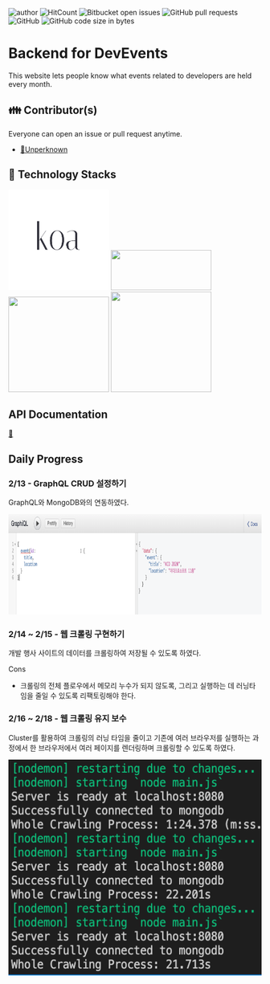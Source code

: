 ![author](https://img.shields.io/badge/author-Unperknown-lightgrey.svg)
![HitCount](http://hits.dwyl.io/Unperknown/DevEvents-Backend.svg)
![Bitbucket open issues](https://img.shields.io/github/issues/Unperknown/DevEvents-Backend)
![GitHub pull requests](https://img.shields.io/github/issues-pr/Unperknown/DevEvents-Backend)
![GitHub](https://img.shields.io/github/license/Unperknown/DevEvents)
![GitHub code size in bytes](https://img.shields.io/github/languages/code-size/Unperknown/DevEvents-Backend)

# Backend for DevEvents

This website lets people know what events related to developers are held every month.

## 👪 Contributor(s)

Everyone can open an issue or pull request anytime.

- [🔗Unperknown](https://github.com/Unperknown)

## 🔑 Technology Stacks

<img src="https://raw.githubusercontent.com/koajs/koa/HEAD/docs/logo.png" width="200" height="200" />
<img src="https://www.nginx.com/wp-content/uploads/2018/08/NGINX-logo-rgb-large.png" width="200" height="80" />
<img src="https://www.docker.com/sites/default/files/d8/2019-07/vertical-logo-monochromatic.png" width="200" height="190">
<img src="https://upload.wikimedia.org/wikipedia/commons/thumb/1/17/GraphQL_Logo.svg/1024px-GraphQL_Logo.svg.png" width="200" height="200">

## API Documentation

[🔗]()

## Daily Progress

### 2/13 - GraphQL CRUD 설정하기

GraphQL와 MongoDB와의 연동하였다.

<img src="docs/1.png" width="1000" height="200">

### 2/14 ~ 2/15 - 웹 크롤링 구현하기

개발 행사 사이트의 데이터를 크롤링하여 저장될 수 있도록 하였다.

Cons
- 크롤링의 전체 플로우에서 메모리 누수가 되지 않도록, 그리고 실행하는 데 러닝타임을 줄일 수 있도록 리팩토링해야 한다.

### 2/16 ~ 2/18 - 웹 크롤링 유지 보수

Cluster를 활용하여 크롤링의 러닝 타임을 줄이고 기존에 여러 브라우저를 실행하는 과정에서 한 브라우저에서 여러 페이지를 렌더링하며 크롤링할 수 있도록 하였다.

<img src="docs/2.png" width="550" height="430">
